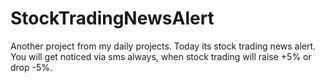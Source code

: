 # StockTradingNewsAlert
Another project from my daily projects. Today its stock trading news alert. You will get noticed via sms always, when stock trading will raise +5% or drop -5%.
